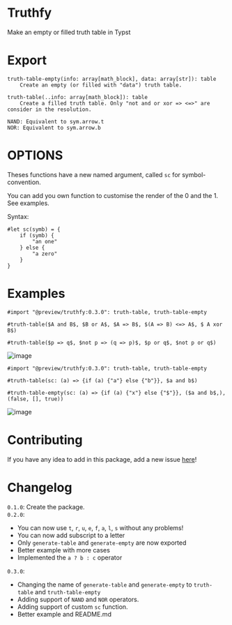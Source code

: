 # Truthfy
Make an empty or filled truth table in Typst

# Export

```
truth-table-empty(info: array[math_block], data: array[str]): table
    Create an empty (or filled with "data") truth table. 

truth-table(..info: array[math_block]): table
    Create a filled truth table. Only "not and or xor => <=>" are consider in the resolution.

NAND: Equivalent to sym.arrow.t
NOR: Equivalent to sym.arrow.b
```

# OPTIONS

Theses functions have a new named argument, called `sc` for symbol-convention.

You can add you own function to customise the render of the 0 and the 1. See examples.

Syntax: 
```typst
#let sc(symb) = {
    if (symb) {
        "an one"
    } else {
        "a zero"
    }
}
```

# Examples

```typst
#import "@preview/truthfy:0.3.0": truth-table, truth-table-empty

#truth-table($A and B$, $B or A$, $A => B$, $(A => B) <=> A$, $ A xor B$)

#truth-table($p => q$, $not p => (q => p)$, $p or q$, $not p or q$)
```

![image](https://media.discordapp.net/attachments/751591144919662752/1160216944138518588/image.png)

```typst
#import "@preview/truthfy:0.3.0": truth-table, truth-table-empty

#truth-table(sc: (a) => {if (a) {"a"} else {"b"}}, $a and b$)

#truth-table-empty(sc: (a) => {if (a) {"x"} else {"$"}}, ($a and b$,), (false, [], true))
```

![image](https://media.discordapp.net/attachments/751591144919662752/1177380678715834389/image.png?ex=65724c34&is=655fd734&hm=c088867a3b3c960cf09ec054ffbc6d3f140d7aa389d637d0c6e7e9c08501d85e&=&format=webp&width=228&height=588)

# Contributing

If you have any idea to add in this package, add a new issue [here](https://github.com/Thumuss/truthfy/issues)!

# Changelog

`0.1.0`: Create the package. <br/>
`0.2.0`: 
- You can now use `t`, `r`, `u`, `e`, `f`, `a`, `l`, `s` without any problems!
- You can now add subscript to a letter
- Only `generate-table` and `generate-empty` are now exported
- Better example with more cases
- Implemented the `a ? b : c` operator <br/>

`0.3.0`: 
- Changing the name of `generate-table` and `generate-empty` to `truth-table` and `truth-table-empty`
- Adding support of `NAND` and `NOR` operators.
- Adding support of custom `sc` function.
- Better example and README.md